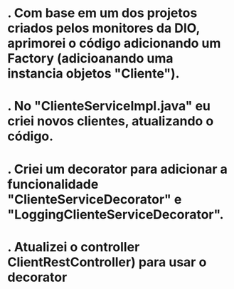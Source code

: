 # . Com base em um dos projetos criados pelos monitores da DIO, aprimorei o código adicionando um Factory (adicioanando uma instancia objetos "Cliente").
# . No "ClienteServiceImpl.java" eu criei novos clientes, atualizando o código.
# . Criei um decorator para adicionar a funcionalidade "ClienteServiceDecorator" e "LoggingClienteServiceDecorator".
# . Atualizei o controller ClientRestController) para usar o decorator
